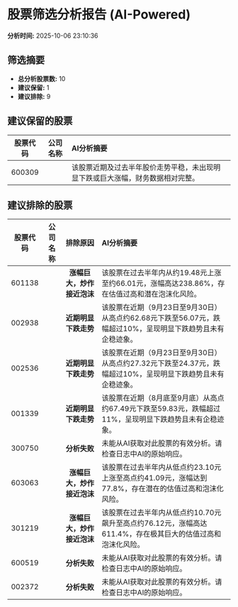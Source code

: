 # 股票筛选分析报告 (AI-Powered)

**分析时间:** 2025-10-06 23:10:36

## 筛选摘要

- **总分析股票数:** 10
- **建议保留:** 1
- **建议排除:** 9

## 建议保留的股票

| 股票代码 | 公司名称 | AI分析摘要 |
|:---:|:---:|:---|
| 600309 |  | 该股票近期及过去半年股价走势平稳，未出现明显下跌或巨大涨幅，财务数据相对完整。 |

## 建议排除的股票

| 股票代码 | 公司名称 | 排除原因 | AI分析摘要 |
|:---:|:---:|:---:|:---|
| 601138 |  | **涨幅巨大，炒作接近泡沫** | 该股票在过去半年内从约19.48元上涨至约66.01元，涨幅高达238.86%，存在估值过高和潜在泡沫化风险。 |
| 002938 |  | **近期明显下跌走势** | 该股票在近期（9月23日至9月30日）从高点约62.68元下跌至56.07元，跌幅超过10%，呈现明显下跌趋势且未有企稳迹象。 |
| 002536 |  | **近期明显下跌走势** | 该股票在近期（9月23日至9月30日）从高点约27.32元下跌至24.37元，跌幅超过10%，呈现明显下跌趋势且未有企稳迹象。 |
| 001339 |  | **近期明显下跌走势** | 该股票在近期（8月底至9月底）从高点约67.49元下跌至59.83元，跌幅超过11%，呈现明显下跌趋势且未有企稳迹象。 |
| 300750 |  | **分析失败** | 未能从AI获取对此股票的有效分析。请检查日志中AI的原始响应。 |
| 603063 |  | **涨幅巨大，炒作接近泡沫** | 该股票在过去半年内从低点约23.10元上涨至高点约41.09元，涨幅达到77.8%，存在潜在的估值过高和泡沫化风险。 |
| 301219 |  | **涨幅巨大，炒作接近泡沫** | 该股票在过去半年内从低点约10.70元飙升至高点约76.12元，涨幅高达611.4%，存在极其巨大的估值过高和泡沫化风险。 |
| 600519 |  | **分析失败** | 未能从AI获取对此股票的有效分析。请检查日志中AI的原始响应。 |
| 002372 |  | **分析失败** | 未能从AI获取对此股票的有效分析。请检查日志中AI的原始响应。 |

